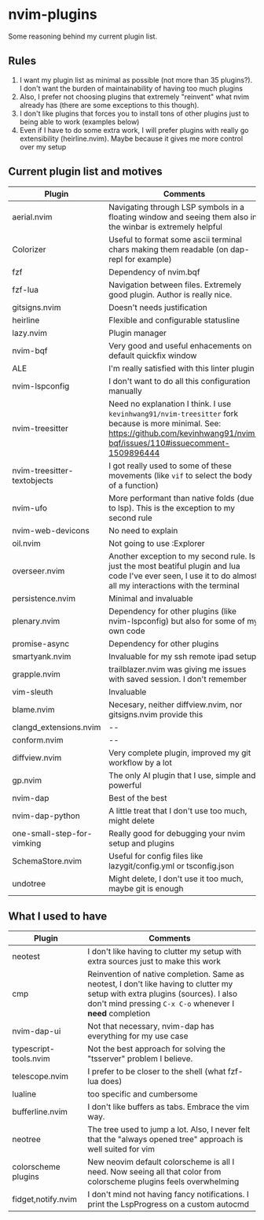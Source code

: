 # nvim-plugins

Some reasoning behind my current plugin list.

## Rules

1. I want my plugin list as minimal as possible (not more than 35 plugins?). I don't want the burden of maintainability of having too much plugins
2. Also, I prefer not choosing plugins that extremely "reinvent" what nvim already has (there are some exceptions to this though).
3. I don't like plugins that forces you to install tons of other plugins just to being able to work (examples below)
4. Even if I have to do some extra work, I will prefer plugins with really go extensibility (heirline.nvim). Maybe because it gives me more control over my setup

## Current plugin list and motives

| Plugin                      | Comments                                                                                                                                                                         |
| --------------------------- | -------------------------------------------------------------------------------------------------------------------------------------------------------------------------------- |
| aerial.nvim                 | Navigating through LSP symbols in a floating window and seeing them also in the winbar is extremely helpful                                                                      |
| Colorizer                   | Useful to format some ascii terminal chars making them readable (on dap-repl for example)                                                                                        |
| fzf                         | Dependency of nvim.bqf                                                                                                                                                           |
| fzf-lua                     | Navigation between files. Extremely good plugin. Author is really nice.                                                                                                          |
| gitsigns.nvim               | Doesn't needs justification                                                                                                                                                      |
| heirline                    | Flexible and configurable statusline                                                                                                                                             |
| lazy.nvim                   | Plugin manager                                                                                                                                                                   |
| nvim-bqf                    | Very good and useful enhacements on default quickfix window                                                                                                                      |
| ALE                         | I'm really satisfied with this linter plugin                                                                                                                                     |
| nvim-lspconfig              | I don't want to do all this configuration manually                                                                                                                               |
| nvim-treesitter             | Need no explanation I think. I use `kevinhwang91/nvim-treesitter` fork because is more minimal. See: https://github.com/kevinhwang91/nvim-bqf/issues/110#issuecomment-1509896444 |
| nvim-treesitter-textobjects | I got really used to some of these movements (like `vif` to select the body of a function)                                                                                       |
| nvim-ufo                    | More performant than native folds (due to lsp). This is the exception to my second rule                                                                                          |
| nvim-web-devicons           | No need to explain                                                                                                                                                               |
| oil.nvim                    | Not going to use :Explorer                                                                                                                                                       |
| overseer.nvim               | Another exception to my second rule. Is just the most beatiful plugin and lua code I've ever seen, I use it to do almost all my interactions with the terminal                   |
| persistence.nvim            | Minimal and invaluable                                                                                                                                                           |
| plenary.nvim                | Dependency for other plugins (like nvim-lspconfig) but also for some of my own code                                                                                              |
| promise-async               | Dependency for other plugins                                                                                                                                                     |
| smartyank.nvim              | Invaluable for my ssh remote ipad setup                                                                                                                                          |
| grapple.nvim                | trailblazer.nvim was giving me issues with saved session. I don't remember                                                                                                       |
| vim-sleuth                  | Invaluable                                                                                                                                                                       |
| blame.nvim                  | Necesary, neither diffview.nvim, nor gitsigns.nvim provide this                                                                                                                  |
| clangd_extensions.nvim      | --                                                                                                                                                                               |
| conform.nvim                | --                                                                                                                                                                               |
| diffview.nvim               | Very complete plugin, improved my git workflow by a lot                                                                                                                          |
| gp.nvim                     | The only AI plugin that I use, simple and powerful                                                                                                                               |
| nvim-dap                    | Best of the best                                                                                                                                                                 |
| nvim-dap-python             | A little treat that I don't use too much, might delete                                                                                                                           |
| one-small-step-for-vimking  | Really good for debugging your nvim setup and plugins                                                                                                                            |
| SchemaStore.nvim            | Useful for config files like lazygit/config.yml or tsconfig.json                                                                                                                 |
| undotree                    | Might delete, I don't use it too much, maybe git is enough                                                                                                                       |

## What I used to have

| Plugin                | Comments                                                                                                                                                                                     |
| --------------------- | -------------------------------------------------------------------------------------------------------------------------------------------------------------------------------------------- |
| neotest               | I don't like having to clutter my setup with extra sources just to make this work                                                                                                            |
| cmp                   | Reinvention of native completion. Same as neotest, I don't like having to clutter my setup with extra plugins (sources). I also don't mind pressing `C-x C-o` whenever I **need** completion |
| nvim-dap-ui           | Not that necessary, nvim-dap has everything for my use case                                                                                                                                  |
| typescript-tools.nvim | Not the best approach for solving the "tsserver" problem I believe.                                                                                                                          |
| telescope.nvim        | I prefer to be closer to the shell (what fzf-lua does)                                                                                                                                       |
| lualine               | too specific and cumbersome                                                                                                                                                                  |
| bufferline.nvim       | I don't like buffers as tabs. Embrace the vim way.                                                                                                                                           |
| neotree               | The tree used to jump a lot. Also, I never felt that the "always opened tree" approach is well suited for vim                                                                                |
| colorscheme plugins   | New neovim default colorscheme is all I need. Now seeing all that color from colorscheme plugins feels overwhelming                                                                          |
| fidget,notify.nvim    | I don't mind not having fancy notifications. I print the LspProgress on a custom autocmd                                                                                                     |
